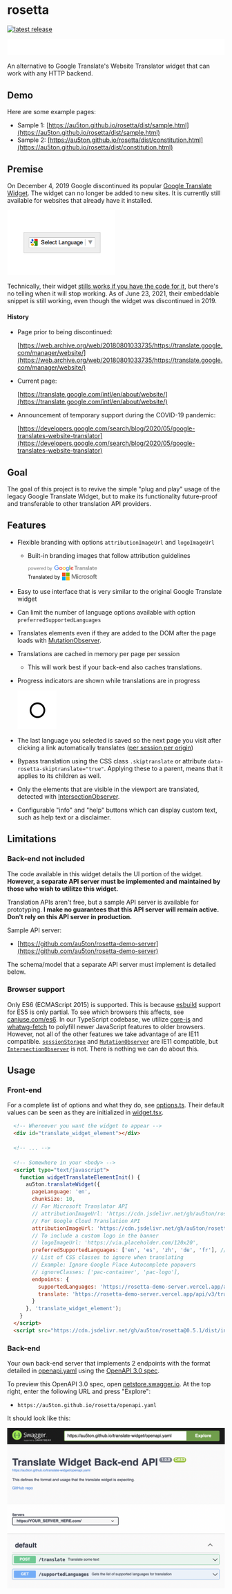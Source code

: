 # rosetta

[![latest release](https://badgen.net/github/release/au5ton/rosetta)](https://github.com/au5ton/rosetta/releases/latest)

![warning](resource/warning.svg)

An alternative to Google Translate's Website Translator widget that can work with any HTTP backend.

## Demo

Here are some example pages:

- Sample 1: [https://au5ton.github.io/rosetta/dist/sample.html](https://au5ton.github.io/rosetta/dist/sample.html)
- Sample 2: [https://au5ton.github.io/rosetta/dist/constitution.html](https://au5ton.github.io/rosetta/dist/constitution.html)

## Premise

On December 4, 2019 Google discontinued its popular [Google Translate Widget](https://translate.google.com/manager/website/). The widget can no longer be added to new sites. It is currently still available for websites that already have it installed.

![screenshot](img/google_translate_1.png)

Technically, their widget [stills works if you have the code for it](https://www.w3schools.com/howto/howto_google_translate.asp), but there's no telling when it will stop working. As of June 23, 2021, their embeddable snippet is still working, even though the widget was discontinued in 2019.

#### History

- Page prior to being discontinued:

  [https://web.archive.org/web/20180801033735/https://translate.google.com/manager/website/](https://web.archive.org/web/20180801033735/https://translate.google.com/manager/website/)

- Current page:
  
  [https://translate.google.com/intl/en/about/website/](https://translate.google.com/intl/en/about/website/)

- Announcement of temporary support during the COVID-19 pandemic:
  
  [https://developers.google.com/search/blog/2020/05/google-translates-website-translator](https://developers.google.com/search/blog/2020/05/google-translates-website-translator)

## Goal

The goal of this project is to revive the simple "plug and play" usage of the legacy Google Translate Widget, but to make its functionality future-proof and transferable to other translation API providers.

## Features

- Flexible branding with options `attributionImageUrl` and `logoImageUrl`
  - Built-in branding images that follow attribution guidelines

    <img src="dist/google-translate.svg" alt="Google Translate" width="160" />
    <br />
    <img src="dist/msft-translator.svg" alt="Microsoft Translator" width="160" />

- Easy to use interface that is very similar to the original Google Translate widget
- Can limit the number of language options available with option `preferredSupportedLanguages`
- Translates elements even if they are added to the DOM after the page loads with [MutationObserver](https://developer.mozilla.org/en-US/docs/Web/API/MutationObserver).
- Translations are cached in memory per page per session
  - This will work best if your back-end also caches translations.
- Progress indicators are shown while translations are in progress

  ![rings](resource/rings.svg)

- The last language you selected is saved so the next page you visit after clicking a link automatically translates ([per session per origin](https://developer.mozilla.org/en-US/docs/Web/API/Window/sessionStorage))
- Bypass translation using the CSS class `.skiptranslate` or attribute `data-rosetta-skiptranslate="true"`. Applying these to a parent, means that it applies to its children as well.
- Only the elements that are visible in the viewport are translated, detected with [IntersectionObserver](https://developer.mozilla.org/en-US/docs/Web/API/IntersectionObserver).
- Configurable "info" and "help" buttons which can display custom text, such as help text or a disclaimer.

## Limitations

### Back-end not included

The code available in this widget details the UI portion of the widget. **However, a separate API server must be implemented and maintained by those who wish to utilitze this widget.**

Translation APIs aren't free, but a sample API server is available for prototyping. **I make no guarantees that this API server will remain active. Don't rely on this API server in production.**

Sample API server:
- [https://github.com/au5ton/rosetta-demo-server](https://github.com/au5ton/rosetta-demo-server)

The schema/model that a separate API server must implement is detailed below.

### Browser support

Only ES6 (ECMAScript 2015) is supported. This is because [esbuild](https://github.com/evanw/esbuild/issues/297) support for ES5 is only partial. To see which browsers this affects, see [caniuse.com/es6](https://caniuse.com/es6). In our TypeScript codebase, we utilize [core-js](https://github.com/zloirock/core-js) and [whatwg-fetch](https://github.com/github/fetch) to polyfill newer JavaScript features to older browsers. However, not all of the other features we take advantage of are IE11 compatible. [`sessionStorage`](https://developer.mozilla.org/en-US/docs/Web/API/Window/sessionStorage) and [`MutationObserver`](https://developer.mozilla.org/en-US/docs/Web/API/MutationObserver) are IE11 compatible, but [`IntersectionObserver`](https://developer.mozilla.org/en-US/docs/Web/API/IntersectionObserver) is not. There is nothing we can do about this.

## Usage

### Front-end

For a complete list of options and what they do, see [options.ts](src/options.ts). Their default values can be seen as they are initialized in [widget.tsx](src/widget.tsx).

```html
  <!-- Whereever you want the widget to appear -->
  <div id="translate_widget_element"></div>

  <!-- ... -->

  <!-- Somewhere in your <body> -->
  <script type="text/javascript">
    function widgetTranslateElementInit() {
      au5ton.translateWidget({
        pageLanguage: 'en',
        chunkSize: 10,
        // For Microsoft Translator API
        // attributionImageUrl: 'https://cdn.jsdelivr.net/gh/au5ton/rosetta@0.5.1/dist/msft-translator.svg',
        // For Google Cloud Translation API
        attributionImageUrl: 'https://cdn.jsdelivr.net/gh/au5ton/rosetta@0.5.1/dist/google-translate.svg',
        // To include a custom logo in the banner
        // logoImageUrl: 'https://via.placeholder.com/120x20',
        preferredSupportedLanguages: ['en', 'es', 'zh', 'de', 'fr'], // or [] to include everything
        // List of CSS classes to ignore when translating
        // Example: Ignore Google Place Autocomplete popovers
        // ignoreClasses: ['pac-container', 'pac-logo'],
        endpoints: {
          supportedLanguages: 'https://rosetta-demo-server.vercel.app/api/v3/supportedLanguages',
          translate: 'https://rosetta-demo-server.vercel.app/api/v3/translate'
        }
      }, 'translate_widget_element');
    }
  </script>
  <script src="https://cdn.jsdelivr.net/gh/au5ton/rosetta@0.5.1/dist/index.js" onload="widgetTranslateElementInit()"></script>
```

### Back-end

Your own back-end server that implements 2 endpoints with the format detailed in [openapi.yaml](openapi.yaml) using the [OpenAPI 3.0 spec](https://swagger.io/specification/).

To preview this OpenAPI 3.0 spec, open [petstore.swagger.io](https://petstore.swagger.io/#/). At the top right, enter the following URL and press "Explore":
- `https://au5ton.github.io/rosetta/openapi.yaml`

It should look like this:

![swagger ui](img/swagger_ui.png)

